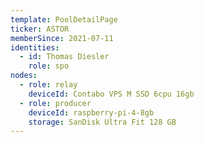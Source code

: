 ```yaml
---
template: PoolDetailPage
ticker: ASTOR
memberSince: 2021-07-11
identities:
  - id: Thomas Diesler
    role: spo
nodes:
  - role: relay
    deviceId: Contabo VPS M SSD 6cpu 16gb
  - role: producer
    deviceId: raspberry-pi-4-8gb
    storage: SanDisk Ultra Fit 128 GB
---
```

